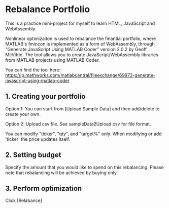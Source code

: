 # Rebalance Portfolio
This is a practice mini-project for myself to learn HTML, JavaScript and WebAssembly.

Nonlinear optimizaiton is used to rebalance the finantial portfolio, where MATLAB's fmincon is implemented as a form of WebAssembly, through "Generate JavaScript Using MATLAB Coder" version 2.0.2 by Geoff McVittie. The tool allows you to create JavaScript/WebAssembly libraries from MATLAB projects using MATLAB Coder.

You can find the tool here:
https://jp.mathworks.com/matlabcentral/fileexchange/69973-generate-javascript-using-matlab-coder


## 1. Creating your portfolio

Option 1: You can start from [Upload Sample Data] and then add/delete to create your own.

Option 2: Upload csv file. See sampleData2Upload.csv for file format.

You can modify "ticker", "qty", and "target%" only. When modifying or add 'ticker' the price updates itself. 

## 2. Setting budget

Specify the amount that you would like to spend on this rebalancing. Please note that rebalancing will be achieved by buying only.

## 3. Perform optimization

Click [Relabance]
